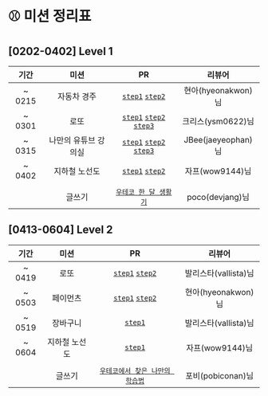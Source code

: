 # :baseball: 미션 정리표

## [0202-0402] Level 1

|  기간  |         미션         |                                                                                                                      PR                                                                                                                      |       리뷰어       |
| :----: | :------------------: | :------------------------------------------------------------------------------------------------------------------------------------------------------------------------------------------------------------------------------------------: | :----------------: |
| ~ 0215 |     자동차 경주      |                                                [`step1`](https://github.com/woowacourse/javascript-racingcar/pull/17) [`step2`](https://github.com/woowacourse/javascript-racingcar/pull/41)                                                 | 현아(hyeonakwon)님 |
| ~ 0301 |         로또         |                   [`step1`](https://github.com/woowacourse/javascript-lotto/pull/12) [`step2`](https://github.com/woowacourse/javascript-lotto/pull/34) [`step3`](https://github.com/woowacourse/javascript-lotto/pull/76)                   | 크리스(ysm0622)님  |
| ~ 0315 | 나만의 유튜브 강의실 | [`step1`](https://github.com/woowacourse/javascript-youtube-classroom/pull/18) [`step2`](https://github.com/woowacourse/javascript-youtube-classroom/pull/31) [`step3`](https://github.com/woowacourse/javascript-youtube-classroom/pull/70) | JBee(jaeyeophan)님 |
| ~ 0402 |    지하철 노선도     |                                                    [`step1`](https://github.com/woowacourse/javascript-subway/pull/6) [`step2`](https://github.com/woowacourse/javascript-subway/pull/67)                                                    |  자프(wow9144)님   |
|        |                      |                                                                                                                                                                                                                                              |
|        |        글쓰기        |                                                                               [`우테코 한 달 생활기`](https://github.com/woowacourse/woowa-writing-3/pull/57)                                                                                |  poco(devjang)님   |

## [0413-0604] Level 2

|  기간  |     미션      |                                                                PR                                                                |        리뷰어        |
| :----: | :-----------: | :------------------------------------------------------------------------------------------------------------------------------: | :------------------: |
| ~ 0419 |     로또      |    [`step1`](https://github.com/woowacourse/react-lotto/pull/4) [`step2`](https://github.com/woowacourse/react-lotto/pull/59)    | 발리스타(vallista)님 |
| ~ 0503 |   페이먼츠    | [`step1`](https://github.com/woowacourse/react-payments/pull/4) [`step2`](https://github.com/woowacourse/react-payments/pull/51) |  현아(hyeonakwon)님  |
| ~ 0519 |   장바구니    |                               [`step1`](https://github.com/woowacourse/react-shopping-cart/pull/8)                               | 발리스타(vallista)님 |
| ~ 0604 | 지하철 노선도 |                                [`step1`](https://github.com/woowacourse/react-subway-map/pull/22)                                |   자프(wow9144)님    |
|        |               |                                                                                                                                  |
|        |    글쓰기     |                    [`우테코에서 찾은 나만의 학습법`](https://github.com/woowacourse/woowa-writing-3/pull/150)                    |  포비(pobiconan)님   |
